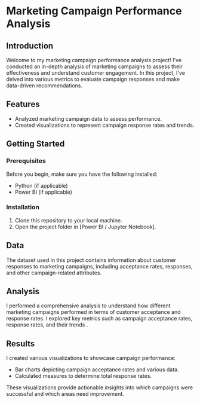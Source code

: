 # Marketing Campaign Performance Analysis

## Introduction

Welcome to my marketing campaign performance analysis project! I've conducted an in-depth analysis of marketing campaigns to assess their effectiveness and understand customer engagement. In this project, I've delved into various metrics to evaluate campaign responses and make data-driven recommendations.

## Features

- Analyzed marketing campaign data to assess performance.
- Created visualizations to represent campaign response rates and trends.

## Getting Started

### Prerequisites

Before you begin, make sure you have the following installed:
- Python (if applicable)
- Power BI (if applicable)

### Installation

1. Clone this repository to your local machine.
2. Open the project folder in [Power BI / Jupyter Notebook].

## Data

The dataset used in this project contains information about customer responses to marketing campaigns, including acceptance rates, responses, and other campaign-related attributes.


## Analysis

I performed a comprehensive analysis to understand how different marketing campaigns performed in terms of customer acceptance and response rates. I explored key metrics such as campaign acceptance rates, response rates, and their trends .



## Results

I created various visualizations to showcase campaign performance:
- Bar charts depicting campaign acceptance rates and various data.
- Calculated measures to determine total response rates.

These visualizations provide actionable insights into which campaigns were successful and which areas need improvement.


